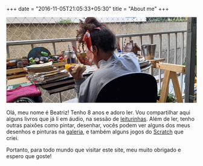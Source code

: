 +++
date = "2016-11-05T21:05:33+05:30"
title = "About me"
+++

![This is me][1]

Olá, meu nome é Beatriz! Tenho 8 anos e adoro ler. Vou compartilhar aqui alguns livros que já li em áudio, na sessão de [leiturinhas](../leiturinhas). Além de ler, tenho outras paixões como pintar, desenhar, vocês podem ver alguns dos meus desenhos e pinturas na [galeria](../galeria/), e também alguns jogos do [Scratch](../scratch) que criei.

Portanto, para todo mundo que visitar este site, meu muito obrigado e espero que goste!

[1]: /img/about.jpg
